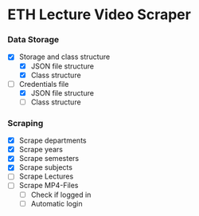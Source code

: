 # ETH Lecture Video Scraper

### Data Storage
- [x] Storage and class structure
  - [x] JSON file structure
  - [x] Class structure
- [ ] Credentials file
  - [x] JSON file structure
  - [ ] Class structure

### Scraping
- [x] Scrape departments
- [x] Scrape years
- [x] Scrape semesters
- [x] Scrape subjects
- [ ] Scrape Lectures
- [ ] Scrape MP4-Files
  - [ ] Check if logged in
  - [ ] Automatic login